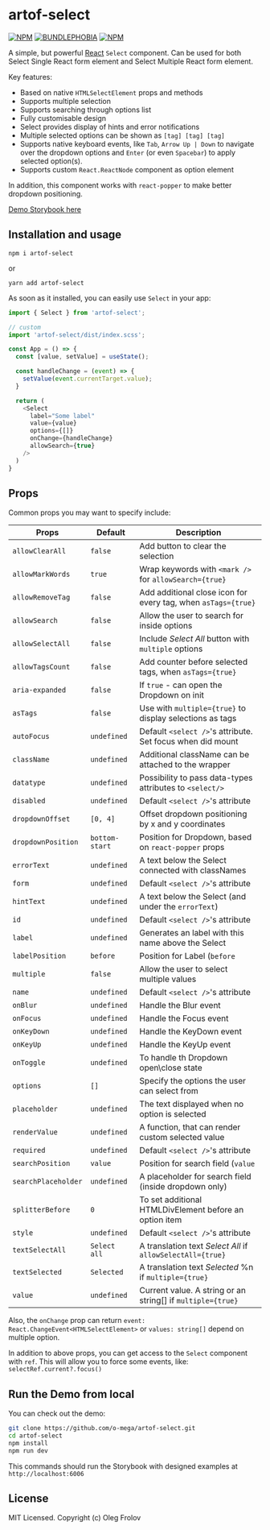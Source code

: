 # artof-select
[![NPM](https://img.shields.io/npm/v/artof-select.svg)](https://www.npmjs.com/package/artof-select)
[![BUNDLEPHOBIA](https://img.shields.io/bundlephobia/minzip/artof-select)](https://bundlephobia.com/result?p=artof-select)
[![NPM](https://img.shields.io/npm/dt/artof-select)](https://www.npmjs.com/package/artof-select)

A simple, but powerful [React](https://reactjs.com) `Select` component.
Can be used for both Select Single React form element and Select Multiple React form element.

Key features:
- Based on native `HTMLSelectElement` props and methods
- Supports multiple selection
- Supports searching through options list
- Fully customisable design
- Select provides display of hints and error notifications
- Multiple selected options can be shown as `[tag] [tag] [tag]`
- Supports native keyboard events, like `Tab`, `Arrow Up | Down` to navigate over the dropdown options and `Enter` (or even `Spacebar`) to apply selected option(s).
- Supports custom `React.ReactNode` component as option element

In addition, this component works with `react-popper` to make better dropdown positioning.

[Demo Storybook here](https://o-mega.github.io/artof-select)

## Installation and usage

`npm i artof-select`

or

`yarn add artof-select`

As soon as it installed, you can easily use `Select` in your app:

```js
import { Select } from 'artof-select';

// custom
import 'artof-select/dist/index.scss';

const App = () => {
  const [value, setValue] = useState();

  const handleChange = (event) => {
    setValue(event.currentTarget.value);
  }

  return (
    <Select
      label="Some label"
      value={value}
      options={[]}
      onChange={handleChange}
      allowSearch={true}
    />
  )
}
```

## Props

Common props you may want to specify include:

| Props              | Default        | Description                                                   |
| ------------------ | -------------- | ------------------------------------------------------------- |
| `allowClearAll`    | `false`        | Add button to clear the selection                             |
| `allowMarkWords`   | `true`         | Wrap keywords with `<mark />` for `allowSearch={true}`        |
| `allowRemoveTag`   | `false`        | Add additional close icon for every tag, when `asTags={true}` |
| `allowSearch`      | `false`        | Allow the user to search for inside options                   |
| `allowSelectAll`   | `false`        | Include _Select All_ button with `multiple` options           |
| `allowTagsCount`   | `false`        | Add counter before selected tags, when `asTags={true}`        |
| `aria-expanded`    | `false`        | If `true` - can open the Dropdown on init                     |
| `asTags`           | `false`        | Use with `multiple={true}` to display selections as tags      |
| `autoFocus`        | `undefined`    | Default `<select />`'s attribute. Set focus when did mount    |
| `className`        | `undefined`    | Additional className can be attached to the wrapper           |
| `datatype`         | `undefined`    | Possibility to pass data-types attributes to `<select/>`      |
| `disabled`         | `undefined`    | Default `<select />`'s attribute                              |
| `dropdownOffset`   | `[0, 4]`       | Offset dropdown positioning by x and y coordinates            |
| `dropdownPosition` | `bottom-start` | Position for Dropdown, based on `react-popper` props          |
| `errorText`        | `undefined`    | A text below the Select connected with classNames             |
| `form`             | `undefined`    | Default `<select />`'s attribute                              |
| `hintText`         | `undefined`    | A text below the Select (and under the `errorText`)           |
| `id`               | `undefined`    | Default `<select />`'s attribute                              |
| `label`            | `undefined`    | Generates an label with this name above the Select            |
| `labelPosition`    | `before`       | Position for Label (`before` | `inside` | `after`)            |
| `multiple`         | `false`        | Allow the user to select multiple values                      |
| `name`             | `undefined`    | Default `<select />`'s attribute                              |
| `onBlur`           | `undefined`    | Handle the Blur event                                         |
| `onFocus`          | `undefined`    | Handle the Focus event                                        |
| `onKeyDown`        | `undefined`    | Handle the KeyDown event                                      |
| `onKeyUp`          | `undefined`    | Handle the KeyUp event                                        |
| `onToggle`         | `undefined`    | To handle th Dropdown open\close state                        |
| `options`          | `[]`           | Specify the options the user can select from                  |
| `placeholder`      | `undefined`    | The text displayed when no option is selected                 |
| `renderValue`      | `undefined`    | A function, that can render custom selected value             |
| `required`         | `undefined`    | Default `<select />`'s attribute                              |
| `searchPosition`   | `value`        | Position for search field (`value` | `dropdown`)              |
| `searchPlaceholder`| `undefined`    | A placeholder for search field (inside dropdown only)         |
| `splitterBefore`   | `0`            | To set additional HTMLDivElement before an option item        |
| `style`            | `undefined`    | Default `<select />`'s attribute                              |
| `textSelectAll`    | `Select all`   | A translation text _Select All_ if `allowSelectAll={true}`    |
| `textSelected`     | `Selected`     | A translation text _Selected_ %n if `multiple={true}`         |
| `value`            | `undefined`    | Current value. A string or an string[] if `multiple={true}`   |

Also, the `onChange` prop can return `event: React.ChangeEvent<HTMLSelectElement>` or `values: string[]` depend on multiple option.

In addition to above props, you can get access to the `Select` component with `ref`.
This will allow you to force some events, like: `selectRef.current?.focus()`

## Run the Demo from local

You can check out the demo:
```sh
git clone https://github.com/o-mega/artof-select.git
cd artof-select
npm install
npm run dev
```

This commands should run the Storybook with designed examples at `http://localhost:6006`

## License

MIT Licensed. Copyright (c) Oleg Frolov
